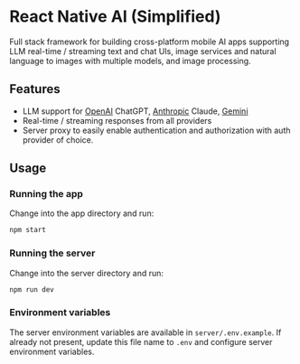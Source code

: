 

# React Native AI (Simplified)

Full stack framework for building cross-platform mobile AI apps supporting LLM real-time / streaming text and chat UIs, image services and natural language to images with multiple models, and image processing.

 



## Features

- LLM support for [OpenAI](https://openai.com/) ChatGPT, [Anthropic](https://anthropic.com) Claude, [Gemini](https://makersuite.google.com)
- Real-time / streaming responses from all providers
- Server proxy to easily enable authentication and authorization with auth provider of choice.


## Usage

### Running the app

Change into the app directory and run:

```sh
npm start
```

### Running the server

Change into the server directory and run:

```sh
npm run dev
```

### Environment variables

The server environment variables are available in `server/.env.example`. If already not present, update this file name to `.env` and configure server environment variables.



 

